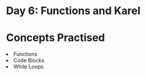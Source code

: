 # Day 6: Functions and Karel

# Concepts Practised
<li> Functions </li>
<li> Code Blocks </li>
<li> While Loops </li>

